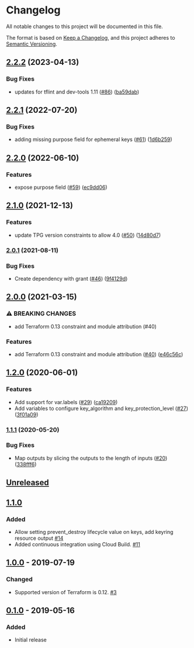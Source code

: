 # Changelog

All notable changes to this project will be documented in this file.

The format is based on
[Keep a Changelog](https://keepachangelog.com/en/1.0.0/),
and this project adheres to
[Semantic Versioning](https://semver.org/spec/v2.0.0.html).

## [2.2.2](https://github.com/terraform-google-modules/terraform-google-kms/compare/v2.2.1...v2.2.2) (2023-04-13)


### Bug Fixes

* updates for tflint and dev-tools 1.11 ([#86](https://github.com/terraform-google-modules/terraform-google-kms/issues/86)) ([ba59dab](https://github.com/terraform-google-modules/terraform-google-kms/commit/ba59dabda03d1375f63ed2b0c224d99c3bd5702b))

## [2.2.1](https://github.com/terraform-google-modules/terraform-google-kms/compare/v2.2.0...v2.2.1) (2022-07-20)


### Bug Fixes

* adding missing purpose field for ephemeral keys ([#61](https://github.com/terraform-google-modules/terraform-google-kms/issues/61)) ([1d6b259](https://github.com/terraform-google-modules/terraform-google-kms/commit/1d6b259d9796ac1cc76ee424966e2771ee93ee4b))

## [2.2.0](https://github.com/terraform-google-modules/terraform-google-kms/compare/v2.1.0...v2.2.0) (2022-06-10)


### Features

* expose purpose field ([#59](https://github.com/terraform-google-modules/terraform-google-kms/issues/59)) ([ec9dd06](https://github.com/terraform-google-modules/terraform-google-kms/commit/ec9dd06b654b482dd9896adc7ae27f39cf483cf7))

## [2.1.0](https://www.github.com/terraform-google-modules/terraform-google-kms/compare/v2.0.1...v2.1.0) (2021-12-13)


### Features

* update TPG version constraints to allow 4.0 ([#50](https://www.github.com/terraform-google-modules/terraform-google-kms/issues/50)) ([14d80d7](https://www.github.com/terraform-google-modules/terraform-google-kms/commit/14d80d70966ff2ea64481cca83e8acbfff3fa65b))

### [2.0.1](https://www.github.com/terraform-google-modules/terraform-google-kms/compare/v2.0.0...v2.0.1) (2021-08-11)


### Bug Fixes

* Create dependency with grant ([#46](https://www.github.com/terraform-google-modules/terraform-google-kms/issues/46)) ([9f4129d](https://www.github.com/terraform-google-modules/terraform-google-kms/commit/9f4129d87799c1c22c388e1a3808717b09a58ab3))

## [2.0.0](https://www.github.com/terraform-google-modules/terraform-google-kms/compare/v1.2.0...v2.0.0) (2021-03-15)


### ⚠ BREAKING CHANGES

* add Terraform 0.13 constraint and module attribution (#40)

### Features

* add Terraform 0.13 constraint and module attribution ([#40](https://www.github.com/terraform-google-modules/terraform-google-kms/issues/40)) ([e46c56c](https://www.github.com/terraform-google-modules/terraform-google-kms/commit/e46c56c683961ceb750684409cbdfdff4492031d))

## [1.2.0](https://www.github.com/terraform-google-modules/terraform-google-kms/compare/v1.1.1...v1.2.0) (2020-06-01)


### Features

* Add support for var.labels ([#29](https://www.github.com/terraform-google-modules/terraform-google-kms/issues/29)) ([ca19209](https://www.github.com/terraform-google-modules/terraform-google-kms/commit/ca19209f19c4679d9f5d663b05a8c7b9b7edc702))
* Add variables to configure key_algorithm and key_protection_level  ([#27](https://www.github.com/terraform-google-modules/terraform-google-kms/issues/27)) ([3f01a09](https://www.github.com/terraform-google-modules/terraform-google-kms/commit/3f01a09f816da0b39f1ab35bed8f6cea694bed57))

### [1.1.1](https://www.github.com/terraform-google-modules/terraform-google-kms/compare/v1.1.0...v1.1.1) (2020-05-20)


### Bug Fixes

* Map outputs by slicing the outputs to the length of inputs ([#20](https://www.github.com/terraform-google-modules/terraform-google-kms/issues/20)) ([338fff6](https://www.github.com/terraform-google-modules/terraform-google-kms/commit/338fff65ea1ae1cefcb40ed8166268d4400b7038))

## [Unreleased]

## [1.1.0]

### Added

- Allow setting prevent_destroy lifecycle value on keys, add keyring resource output [#14]
- Added continuous integration using Cloud Build. [#11]

## [1.0.0] - 2019-07-19

### Changed

- Supported version of Terraform is 0.12. [#3]

## [0.1.0] - 2019-05-16

### Added

- Initial release

[Unreleased]: https://github.com/terraform-google-modules/terraform-google-kms/compare/v1.0.0...HEAD
[1.1.0]: https://github.com/terraform-google-modules/terraform-google-kms/releases/tag/v1.1.0
[1.0.0]: https://github.com/terraform-google-modules/terraform-google-kms/releases/tag/v1.0.0
[0.1.0]: https://github.com/terraform-google-modules/terraform-google-kms/releases/tag/v0.1.0

[#14]: https://github.com/terraform-google-modules/terraform-google-kms/pull/11
[#11]: https://github.com/terraform-google-modules/terraform-google-kms/pull/11
[#3]: https://github.com/terraform-google-modules/terraform-google-kms/pull/3
